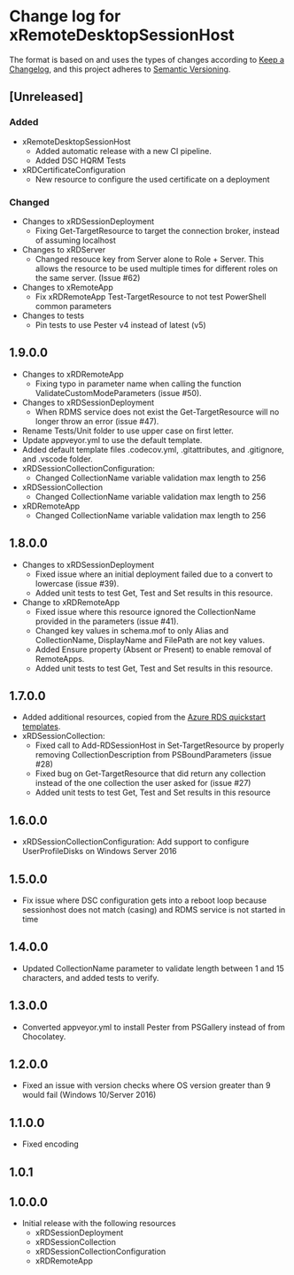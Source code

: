 # Change log for xRemoteDesktopSessionHost

The format is based on and uses the types of changes according to [Keep a Changelog](https://keepachangelog.com/en/1.0.0/),
and this project adheres to [Semantic Versioning](https://semver.org/spec/v2.0.0.html).

## [Unreleased]

### Added

- xRemoteDesktopSessionHost
  - Added automatic release with a new CI pipeline.
  - Added DSC HQRM Tests
- xRDCertificateConfiguration
  - New resource to configure the used certificate on a deployment

### Changed

- Changes to xRDSessionDeployment
  - Fixing Get-TargetResource to target the connection broker, instead of
    assuming localhost
- Changes to xRDServer
  - Changed resouce key from Server alone to Role + Server.
    This allows the resource to be used multiple times for different roles on
    the same server. (Issue #62)
- Changes to xRemoteApp
  - Fix xRDRemoteApp Test-TargetResource to not test PowerShell common parameters
- Changes to tests
  - Pin tests to use Pester v4 instead of latest (v5)

## 1.9.0.0

- Changes to xRDRemoteApp
  - Fixing typo in parameter name when calling the function ValidateCustomModeParameters (issue #50).
- Changes to xRDSessionDeployment
  - When RDMS service does not exist the Get-TargetResource will no longer throw an error (issue #47).
- Rename Tests/Unit folder to use upper case on first letter.
- Update appveyor.yml to use the default template.
- Added default template files .codecov.yml, .gitattributes, and .gitignore, and
  .vscode folder.
- xRDSessionCollectionConfiguration:
  - Changed CollectionName variable validation max length to 256
- xRDSessionCollection
  - Changed CollectionName variable validation max length to 256
- xRDRemoteApp
  - Changed CollectionName variable validation max length to 256

## 1.8.0.0

- Changes to xRDSessionDeployment
  - Fixed issue where an initial deployment failed due to a convert to lowercase (issue #39).
  - Added unit tests to test Get, Test and Set results in this resource.
- Change to xRDRemoteApp
  - Fixed issue where this resource ignored the CollectionName provided in the parameters (issue #41).
  - Changed key values in schema.mof to only Alias and CollectionName, DisplayName and FilePath are not key values.
  - Added Ensure property (Absent or Present) to enable removal of RemoteApps.
  - Added unit tests to test Get, Test and Set results in this resource.

## 1.7.0.0

- Added additional resources, copied from the [Azure RDS quickstart templates](https://github.com/Azure/RDS-Templates).
- xRDSessionCollection:
  - Fixed call to Add-RDSessionHost in Set-TargetResource by properly removing CollectionDescription from PSBoundParameters (issue #28)
  - Fixed bug on Get-TargetResource that did return any collection instead of the one collection the user asked for (issue #27)
  - Added unit tests to test Get, Test and Set results in this resource

## 1.6.0.0

- xRDSessionCollectionConfiguration: Add support to configure UserProfileDisks on Windows Server 2016

## 1.5.0.0

- Fix issue where DSC configuration gets into a reboot loop because sessionhost does not match (casing) and RDMS service is not started in time

## 1.4.0.0

- Updated CollectionName parameter to validate length between 1 and 15 characters, and added tests to verify.

## 1.3.0.0

- Converted appveyor.yml to install Pester from PSGallery instead of from Chocolatey.

## 1.2.0.0

- Fixed an issue with version checks where OS version greater than 9 would fail (Windows 10/Server 2016)

## 1.1.0.0

- Fixed encoding

## 1.0.1

## 1.0.0.0

- Initial release with the following resources
  - xRDSessionDeployment
  - xRDSessionCollection
  - xRDSessionCollectionConfiguration
  - xRDRemoteApp
